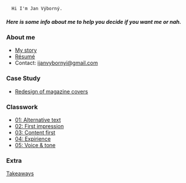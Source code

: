       Hi I'm Jan Výborný.
 
##### Here is some info about me to help you decide if you want me or nah.
 
### About me
 
 - [My story](00-about-me/index.md)
 - [Résumé](04-expirience/CV.pdf)
 - Contact: ijanvybornyi@gmail.com
 
### Case Study
 
 - [Redesign of magazine covers](03-content-first/case-study.md)
 
 
### Classwork
 
 - [01: Alternative text](01-alternative-text/index.md)
 - [02: First impression](02-first-impression/index.md)
 - [03: Content first](03-content-first/case-study.md)
 - [04: Expirience](04-expirience/index.md)
 - [05: Voice & tone](5-voice-tone/index.md)

### Extra
[Takeaways](takeaways/index.md)



